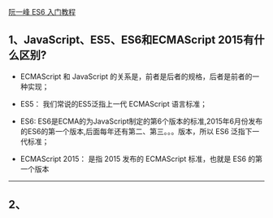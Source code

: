 [阮一峰 ES6 入门教程](https://es6.ruanyifeng.com/)

## 1、JavaScript、ES5、ES6和ECMAScript 2015有什么区别?

- ECMAScript 和 JavaScript 的关系是，前者是后者的规格，后者是前者的一种实现；

- ES5： 我们常说的ES5泛指上一代 ECMAScript 语言标准；

- ES6: ES6是ECMA的为JavaScript制定的第6个版本的标准,2015年6月份发布的ES6的第一个版本,后面每年还有第二、第三。。。版本，所以 ES6 泛指下一代标准；

- ECMAScript 2015： 是指 2015 发布的 ECMAScript 标准，也就是 ES6 的第一个版本

---

## 2、
